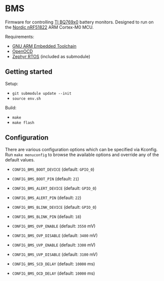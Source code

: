 # BMS

Firmware for controlling [TI BQ769x0](http://www.ti.com/product/BQ76920) battery monitors.  Designed to run on the [Nordic nRF51822](https://www.nordicsemi.com/eng/Products/Bluetooth-low-energy/nRF51822) ARM Cortex-M0 MCU.

Requirements:

* [GNU ARM Embedded Toolchain](https://developer.arm.com/open-source/gnu-toolchain/gnu-rm)
* [OpenOCD](http://openocd.org)
* [Zephyr RTOS](https://www.zephyrproject.org) (included as submodule)

## Getting started

Setup:

* `git submodule update --init`
* `source env.sh`

Build:

* `make`
* `make flash`

## Configuration

There are various configuration options which can be specified via Kconfig.  Run `make menuconfig` to browse the available options and override any of the default values.

* `CONFIG_BMS_BOOT_DEVICE` (default: `GPIO_0`)
* `CONFIG_BMS_BOOT_PIN` (default: `21`)
* `CONFIG_BMS_ALERT_DEVICE` (default: `GPIO_0`)
* `CONFIG_BMS_ALERT_PIN` (default: `22`)
* `CONFIG_BMS_BLINK_DEVICE` (default: `GPIO_0`)
* `CONFIG_BMS_BLINK_PIN` (default: `18`)

* `CONFIG_BMS_OVP_ENABLE` (default: `3550` mV)
* `CONFIG_BMS_OVP_DISABLE` (default: `3400` mV)
* `CONFIG_BMS_UVP_ENABLE` (default: `3300` mV)
* `CONFIG_BMS_UVP_DISABLE` (default: `3100` mV)

* `CONFIG_BMS_SCD_DELAY` (default: `10000` ms)
* `CONFIG_BMS_OCD_DELAY` (default: `10000` ms)
